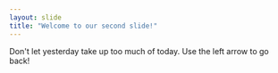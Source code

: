 ```yaml
---
layout: slide
title: "Welcome to our second slide!"
---
```

Don't let yesterday take up too much of today.
Use the left arrow to go back!
